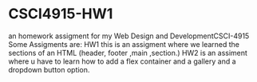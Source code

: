 # CSCI4915-HW1
an homework assigment for my Web Design and DevelopmentCSCI-4915 
Some Assigments are:
HW1 this is an assigment where we learned the sections of an HTML (header, footer ,main ,section.) 
HW2 is an assiment where u have to learn how to add a flex container and a gallery and a dropdown button option.
